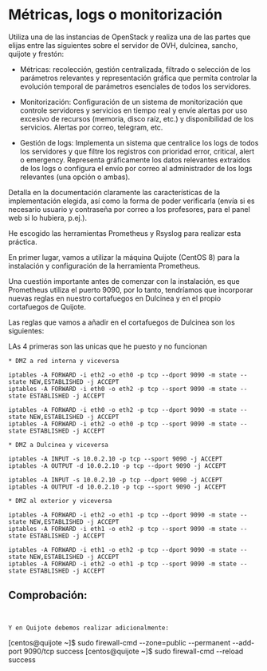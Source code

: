 # Métricas, logs o monitorización

Utiliza una de las instancias de OpenStack y realiza una de las partes que 
elijas entre las siguientes sobre el servidor de OVH, dulcinea, sancho, 
quijote y frestón:

* Métricas: recolección, gestión centralizada, filtrado o selección de los 
parámetros relevantes y representación gráfica que permita controlar la 
evolución temporal de parámetros esenciales de todos los servidores.
    
* Monitorización: Configuración de un sistema de monitorización que controle 
servidores y servicios en tiempo real y envíe alertas por uso excesivo de 
recursos (memoria, disco raíz, etc.) y disponibilidad de los servicios. 
Alertas por correo, telegram, etc.
    
* Gestión de logs: Implementa un sistema que centralice los logs de todos los 
servidores y que filtre los registros con prioridad error, critical, alert o 
emergency. Representa gráficamente los datos relevantes extraídos de los logs 
o configura el envío por correo al administrador de los logs relevantes 
(una opción o ambas).

Detalla en la documentación claramente las características de la implementación 
elegida, así como la forma de poder verificarla (envía si es necesario usuario 
y contraseña por correo a los profesores, para el panel web si lo hubiera, 
p.ej.).


He escogido las herramientas Prometheus y Rsyslog para realizar esta práctica.

En primer lugar, vamos a utilizar la máquina Quijote (CentOS 8) para 
la instalación y configuración de la herramienta Prometheus.

Una cuestión importante antes de comenzar con la instalación, es que 
Prometheus utiliza el puerto 9090, por lo tanto, tendríamos que incorporar
nuevas reglas en nuestro cortafuegos en Dulcinea y en el propio cortafuegos
de Quijote.

Las reglas que vamos a añadir en el cortafuegos de Dulcinea son los
siguientes:

LAs 4 primeras son las unicas que he puesto y no funcionan

```
* DMZ a red interna y viceversa

iptables -A FORWARD -i eth2 -o eth0 -p tcp --dport 9090 -m state --state NEW,ESTABLISHED -j ACCEPT
iptables -A FORWARD -i eth0 -o eth2 -p tcp --sport 9090 -m state --state ESTABLISHED -j ACCEPT

iptables -A FORWARD -i eth0 -o eth2 -p tcp --dport 9090 -m state --state NEW,ESTABLISHED -j ACCEPT
iptables -A FORWARD -i eth2 -o eth0 -p tcp --sport 9090 -m state --state ESTABLISHED -j ACCEPT

* DMZ a Dulcinea y viceversa

iptables -A INPUT -s 10.0.2.10 -p tcp --sport 9090 -j ACCEPT
iptables -A OUTPUT -d 10.0.2.10 -p tcp --dport 9090 -j ACCEPT

iptables -A INPUT -s 10.0.2.10 -p tcp --dport 9090 -j ACCEPT
iptables -A OUTPUT -d 10.0.2.10 -p tcp --sport 9090 -j ACCEPT

* DMZ al exterior y viceversa

iptables -A FORWARD -i eth2 -o eth1 -p tcp --dport 9090 -m state --state NEW,ESTABLISHED -j ACCEPT
iptables -A FORWARD -i eth1 -o eth2 -p tcp --sport 9090 -m state --state ESTABLISHED -j ACCEPT

iptables -A FORWARD -i eth1 -o eth2 -p tcp --dport 9090 -m state --state NEW,ESTABLISHED -j ACCEPT
iptables -A FORWARD -i eth2 -o eth1 -p tcp --sport 9090 -m state --state ESTABLISHED -j ACCEPT
```

## Comprobación:

```


Y en Quijote debemos realizar adicionalmente:

```
[centos@quijote ~]$ sudo firewall-cmd --zone=public --permanent --add-port 9090/tcp
success
[centos@quijote ~]$ sudo firewall-cmd --reload
success
```
